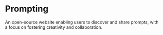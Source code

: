 # Prompting
An open-source website enabling users to discover and share prompts, with a focus on fostering creativity and collaboration.
